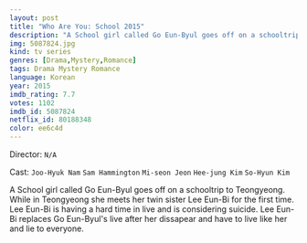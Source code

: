 ```yaml
---
layout: post
title: "Who Are You: School 2015"
description: "A School girl called Go Eun-Byul goes off on a schooltrip to Teongyeong. While in Teongyeong she meets her twin sister Lee Eun-Bi for the first time. Lee Eun-Bi is having a hard time in live and is considering suicide. Lee Eun-Bi replaces Go Eun-Byul's live after her dissapear and have to live like her and lie to everyone..."
img: 5087824.jpg
kind: tv series
genres: [Drama,Mystery,Romance]
tags: Drama Mystery Romance 
language: Korean
year: 2015
imdb_rating: 7.7
votes: 1102
imdb_id: 5087824
netflix_id: 80188348
color: ee6c4d
---
```

Director: `N/A`  

Cast: `Joo-Hyuk Nam` `Sam Hammington` `Mi-seon Jeon` `Hee-jung Kim` `So-Hyun Kim` 

A School girl called Go Eun-Byul goes off on a schooltrip to Teongyeong. While in Teongyeong she meets her twin sister Lee Eun-Bi for the first time. Lee Eun-Bi is having a hard time in live and is considering suicide. Lee Eun-Bi replaces Go Eun-Byul's live after her dissapear and have to live like her and lie to everyone.